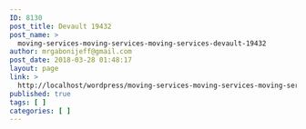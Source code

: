 ```yaml
---
ID: 8130
post_title: Devault 19432
post_name: >
  moving-services-moving-services-moving-services-devault-19432
author: mrgabonijeff@gmail.com
post_date: 2018-03-28 01:48:17
layout: page
link: >
  http://localhost/wordpress/moving-services-moving-services-moving-services-devault-19432/
published: true
tags: [ ]
categories: [ ]
---
```

